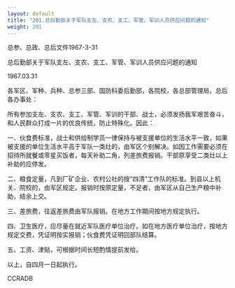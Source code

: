 ```yaml
---
layout: default
title: "201.总后勤部关于军队支左、支农、支工、军管、军训人员供应问题的通知"
weight: 201
---
```


总参、总政、总后文件1967-3-31

总后勤部关于军队支左、支农、支工、军管、军训人员供应问题的通知

1967.03.31

各军区、军种、兵种、总参三部、国防科委后勤部，各院校，各总部管理局，总后各办事处：

所有参加支左、支农、支工、军管、军训的干部、战士，必须发扬我军艰苦奋斗，和人民群众打成一片的优良传统，防止特殊化。因此：

一、伙食费标准，战士和供给制学员一律保持与被支援单位的生活水平一致，如果被支援的单位生活水平高于军队一类灶的，由军区个别解决。如因工作需要必须在招待所就餐或零星买饭者，每天补助二角，列差旅费报销。干部原享受二类灶以上补助的应停发。

二、粮食定量，凡到厂矿企业、农村公社的按“四清”工作队的标准。到县以上机关、院校的，由军区规定。报销时按原定量，不足者，由军区从自己生产粮中补助，结余上交。

三、差旅费，往返差旅费由军队报销。在地方工作期间按地方规定执行。

四、卫生医疗，应尽量在就近军队医疗单位治疗。如在地方医疗单位治疗，按地方规定交费，凭证明按实报销；伙食费凭证明回部队结算。

五、工资、津贴，可根据时间长短酌情提前发给。

以上，自四月一日起执行。

CCRADB

